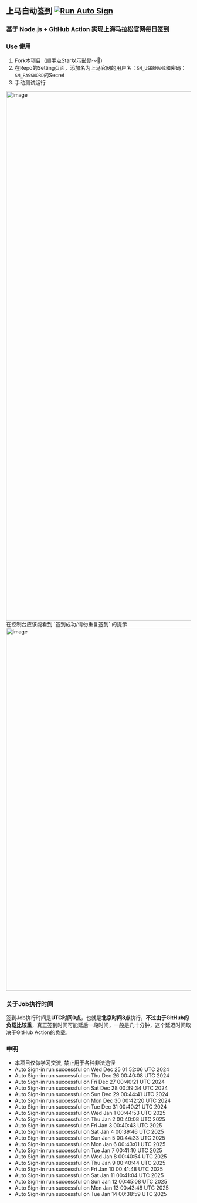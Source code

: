 ## 上马自动签到 [![Run Auto Sign](https://github.com/zhaohongxuan/shangma_auto_sign/actions/workflows/auto-sign.yaml/badge.svg)](https://github.com/zhaohongxuan/shangma_auto_sign/actions/workflows/auto-sign.yaml)

### 基于 Node.js + GitHub Action 实现上海马拉松官网每日签到

### Use 使用

1. Fork本项目（顺手点Star以示鼓励～🥳）
2. 在Repo的Setting页面，添加名为上马官网的用户名：`SM_USERNAME`和密码：`SM_PASSWORD`的Secret 
3. 手动测试运行
<img width="1444" alt="image" src="https://github.com/zhaohongxuan/shangma_auto_sign/assets/8613196/695683c9-fbc2-4cab-9ef8-41e2ddf59b78">
在控制台应该能看到 `签到成功/请勿重复签到` 的提示
<img width="990" alt="image" src="https://github.com/zhaohongxuan/shangma_auto_sign/assets/8613196/399e89f7-2ad6-486e-9e67-8953564ec528">


### 关于Job执行时间
签到Job执行时间是**UTC时间0点**，也就是**北京时间8点**执行，**不过由于GitHub的负载比较重**，真正签到时间可能延后一段时间，一般是几十分钟，这个延迟时间取决于GitHub Action的负载。

### 申明
- 本项目仅做学习交流, 禁止用于各种非法途径
- Auto Sign-in run successful on Wed Dec 25 01:52:06 UTC 2024
- Auto Sign-in run successful on Thu Dec 26 00:40:08 UTC 2024
- Auto Sign-in run successful on Fri Dec 27 00:40:21 UTC 2024
- Auto Sign-in run successful on Sat Dec 28 00:39:34 UTC 2024
- Auto Sign-in run successful on Sun Dec 29 00:44:41 UTC 2024
- Auto Sign-in run successful on Mon Dec 30 00:42:20 UTC 2024
- Auto Sign-in run successful on Tue Dec 31 00:40:21 UTC 2024
- Auto Sign-in run successful on Wed Jan  1 00:44:53 UTC 2025
- Auto Sign-in run successful on Thu Jan  2 00:40:08 UTC 2025
- Auto Sign-in run successful on Fri Jan  3 00:40:43 UTC 2025
- Auto Sign-in run successful on Sat Jan  4 00:39:46 UTC 2025
- Auto Sign-in run successful on Sun Jan  5 00:44:33 UTC 2025
- Auto Sign-in run successful on Mon Jan  6 00:43:01 UTC 2025
- Auto Sign-in run successful on Tue Jan  7 00:41:10 UTC 2025
- Auto Sign-in run successful on Wed Jan  8 00:40:54 UTC 2025
- Auto Sign-in run successful on Thu Jan  9 00:40:44 UTC 2025
- Auto Sign-in run successful on Fri Jan 10 00:41:48 UTC 2025
- Auto Sign-in run successful on Sat Jan 11 00:41:04 UTC 2025
- Auto Sign-in run successful on Sun Jan 12 00:45:08 UTC 2025
- Auto Sign-in run successful on Mon Jan 13 00:43:48 UTC 2025
- Auto Sign-in run successful on Tue Jan 14 00:38:59 UTC 2025
